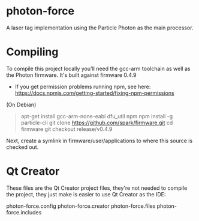 # photon-force

A laser tag implementation using the Particle Photon as the main processor.

# Compiling

To compile this project locally you'll need the gcc-arm toolchain as well as the
Photon firmware. It's built against firmware 0.4.9

* If you get permission problems running npm, see here:
https://docs.npmjs.com/getting-started/fixing-npm-permissions

(On Debian)
> apt-get install gcc-arm-none-eabi dfu_util npm
> npm install -g particle-cli
> git clone https://github.com/spark/firmware.git
> cd firmware
> git checkout release/v0.4.9

Next, create a symlink in firmware/user/applications to where this source is
checked out.

# Qt Creator

These files are the Qt Creator project files, they're not needed to compile
the project, they just make is easier to use Qt Creator as the IDE:

  photon-force.config
  photon-force.creator
  photon-force.files
  photon-force.includes
